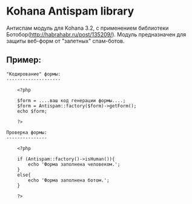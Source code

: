 Kohana Antispam library
====================

Антиспам модуль для Kohana 3.2, с применением библиотеки Ботобор(http://habrahabr.ru/post/135209/).
Модуль предназначен для защиты веб-форм от "залетных" спам-ботов.

Пример:
-------

	"Кодирование" формы:
	--------------------

		<?php

		$form = ....ваш код генерации формы....;
		$form = Antispam::factory($form)->getForm();
		echo $form;
		
		?>

	Проверка формы:
	---------------

		<?php

		if (Antispam::factory()->isHuman()){
			echo 'Форма заполнена человеком.';
		}
		else{
			echo 'Форма заполнена ботом.';
		}

		?>